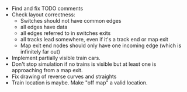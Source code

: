 * Find and fix TODO comments
* Check layout correctness: 
    * Switches should not have common edges
    * all edges have data
    * all edges referred to in switches exits
    * all tracks lead somewhere, even if it's a track end or map exit
    * Map exit end nodes should only have one incoming edge (which is infinitely far out)
* Implement partially visible train cars.
* Don't stop simulation if no trains is visible but at least one is approaching from a map exit.
* Fix drawing of reverse curves and straights
* Train location is maybe. Make "off map" a valid location.